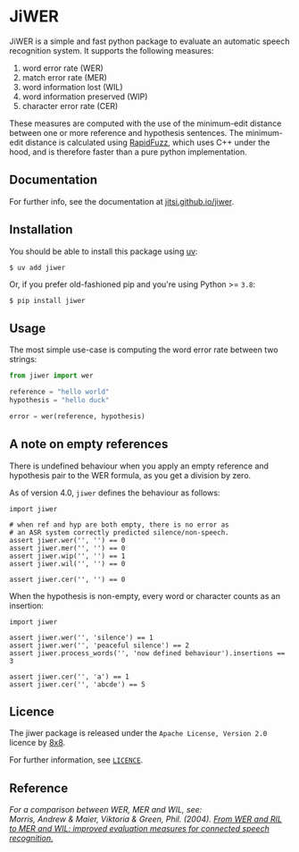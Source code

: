 # JiWER

JiWER is a simple and fast python package to evaluate an automatic speech recognition system.
It supports the following measures:

1. word error rate (WER)
2. match error rate (MER)
3. word information lost (WIL) 
4. word information preserved (WIP) 
5. character error rate (CER)

These measures are computed with the use of the minimum-edit distance between one or more reference and hypothesis sentences.
The minimum-edit distance is calculated using [RapidFuzz](https://github.com/maxbachmann/RapidFuzz), which uses C++ under the hood, and is therefore faster than a pure python implementation.

## Documentation

For further info, see the documentation at [jitsi.github.io/jiwer](https://jitsi.github.io/jiwer).

## Installation

You should be able to install this package using [uv](https://docs.astral.sh/uv/): 

```
$ uv add jiwer
```

Or, if you prefer old-fashioned pip and you're using Python >= `3.8`:

```bash
$ pip install jiwer
```

## Usage

The most simple use-case is computing the word error rate between two strings:

```python
from jiwer import wer

reference = "hello world"
hypothesis = "hello duck"

error = wer(reference, hypothesis)
```


## A note on empty references

There is undefined behaviour when you apply an empty reference and hypothesis pair
to the WER formula, as you get a division by zero.

As of version 4.0, `jiwer` defines the behaviour as follows:

```python3
import jiwer

# when ref and hyp are both empty, there is no error as
# an ASR system correctly predicted silence/non-speech.
assert jiwer.wer('', '') == 0 
assert jiwer.mer('', '') == 0
assert jiwer.wip('', '') == 1
assert jiwer.wil('', '') == 0

assert jiwer.cer('', '') == 0
```

When the hypothesis is non-empty, every word or character counts as an insertion:
```python3
import jiwer

assert jiwer.wer('', 'silence') == 1
assert jiwer.wer('', 'peaceful silence') == 2
assert jiwer.process_words('', 'now defined behaviour').insertions == 3

assert jiwer.cer('', 'a') == 1
assert jiwer.cer('', 'abcde') == 5
```

## Licence

The jiwer package is released under the `Apache License, Version 2.0` licence by [8x8](https://www.8x8.com/).

For further information, see [`LICENCE`](./LICENSE).

## Reference

_For a comparison between WER, MER and WIL, see: \
Morris, Andrew & Maier, Viktoria & Green, Phil. (2004). [From WER and RIL to MER and WIL: improved evaluation measures for connected speech recognition.](https://www.researchgate.net/publication/221478089_From_WER_and_RIL_to_MER_and_WIL_improved_evaluation_measures_for_connected_speech_recognition)_

